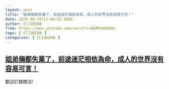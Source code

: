 ```yaml
---
layout: post
title: "姐弟倆都失業了，前途迷茫相依為命，成人的世界沒有容易可言！"
date: 2020-08-25T12:00:02.000Z
author: 打工妹四妹
from: https://www.youtube.com/watch?v=BQAMeAKAOBs
tags: [ 打工妹四妹 ]
categories: [ 打工妹四妹 ]
---
```

<!--1598356802000-->
[姐弟倆都失業了，前途迷茫相依為命，成人的世界沒有容易可言！](https://www.youtube.com/watch?v=BQAMeAKAOBs)
------

<div>
歡迎訂閱關注!
</div>
